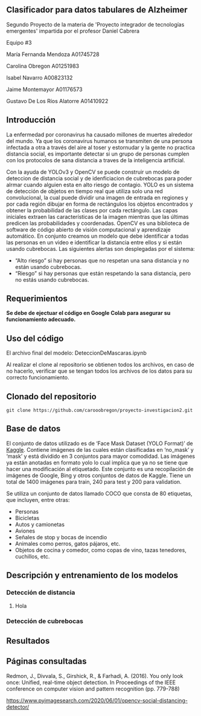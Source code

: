 ## Clasificador para datos tabulares de Alzheimer

Segundo Proyecto de la materia de 'Proyecto integrador de tecnologías emergentes' impartida por el profesor Daniel Cabrera

Equipo #3

María Fernanda Mendoza A01745728

Carolina Obregon A01251983

Isabel Navarro A00823132

Jaime Montemayor A01176573

Gustavo De Los Ríos Alatorre A01410922

## Introducción

La enfermedad por coronavirus ha causado millones de muertes alrededor del mundo. Ya que los coronavirus humanos se transmiten de una persona infectada a otra a través del aire al toser y estornudar y la gente no practica distancia social, es importante detectar si un grupo de personas cumplen con los protocolos de sana distancia a traves de la inteligencia artificial. 

Con la ayuda de YOLOv3 y OpenCV se puede construir un modelo de deteccion de distancia social y de idenficiacion de cubrebocas para poder alrmar cuando alguien esta en alto riesgo de contagio. YOLO es un sistema de detección de objetos en tiempo real que utiliza solo una red convolucional, la cual  puede dividir una imagen de entrada en regiones y  por cada región dibujar  en forma de rectángulos los objetos encontrados y obtener la probabilidad de las clases por cada rectángulo. Las capas iniciales extraen las características de la imagen mientras que las últimas predicen las probabilidades y coordenadas. OpenCV es una biblioteca de software de código abierto de visión computacional y aprendizaje automático. En conjunto creamos un modelo que debe identificar  a  todas  las  personas  en  un  video  e  identificar  la  distancia entre  ellos  y  si  están  usando  cubrebocas. Las  siguientes  alertas son desplegadas por el 
sistema:  

  - “Alto riesgo” si hay  personas  que  no  respetan  una  sana  distancia  y  no  están  usando cubrebocas.
  - “Riesgo” si hay  personas que están respetando la sana distancia, pero no estás usando cubrebocas. 
  
## Requerimientos
**Se debe de ejectuar el código en Google Colab para asegurar su funcionamiento adecuado.**
  




## Uso del código
El archivo final del modelo: DeteccionDeMascaras.ipynb

Al realizar el clone al repositorio se obtienen todos los archivos, en caso de no hacerlo, verificar que se tengan todos los archivos de los datos para su correcto funcionamiento.

## Clonado del repositorio
```
git clone https://github.com/carooobregon/proyecto-investigacion2.git
```
## Base de datos
El conjunto de datos utilizado es de ‘Face Mask Dataset (YOLO Format)’ de [Kaggle](https://www.kaggle.com/aditya276/face-mask-dataset-yolo-format). Contiene imágenes de las cuales están clasificadas en ‘no_mask’ y ‘mask’ y está dividido en 3 conjuntos para mayor comodidad. Las imágenes ya están anotadas en formato yolo lo cual implica que ya no se tiene que hacer una modificación al etiquetado. Este conjunto es una recopilación de imágenes de Google, Bing y otros conjuntos de datos de Kaggle. Tiene un total de 1400 imágenes para train, 240  para test y 200 para validation.

Se utiliza un conjunto de datos llamado COCO que consta de 80 etiquetas, que incluyen, entre otras:
- Personas
- Bicicletas
- Autos y camionetas
- Aviones
- Señales de stop y bocas de incendio
- Animales como perros, gatos pájaros, etc.
- Objetos de cocina y comedor, como copas de vino, tazas tenedores, cuchillos, etc.

## Descripción y entrenamiento de los modelos
### Detección de distancia
1. Hola
### Detección de cubrebocas


## Resultados

## Páginas consultadas
Redmon, J., Divvala, S., Girshick, R., & Farhadi, A. (2016). You only look once: Unified, real-time object detection. In Proceedings of the IEEE conference on computer vision and pattern recognition (pp. 779-788)

https://www.pyimagesearch.com/2020/06/01/opencv-social-distancing-detector/

